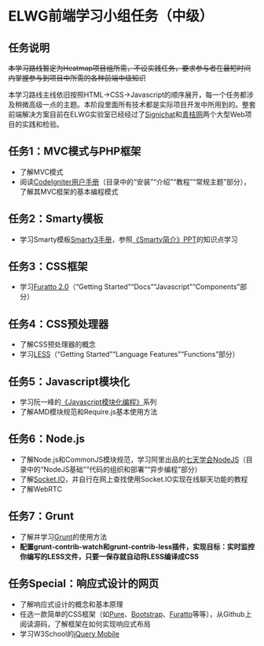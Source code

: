 ELWG前端学习小组任务（中级）
=====

## 任务说明
~~本学习路线暂定为Heatmap项目组所需，不设实践任务，要求参与者在最短时间内掌握参与到项目中所需的各种前端中级知识~~

本学习路线主线依旧按照HTML->CSS->Javascript的顺序展开，每一个任务都涉及稍微高级一点的主题。本阶段里面所有技术都是实际项目开发中所用到的。整套前端解决方案目前在ELWG实验室已经经过了[Signichat](https://www.signichat.com)和[青桔网](http://www.qingvoice.com)两个大型Web项目的实践和检验。

## 任务1：MVC模式与PHP框架
* 了解MVC模式
* 阅读[CodeIgniter用户手册](http://codeigniter.org.cn/user_guide/toc.html)（目录中的“安装”“介绍”“教程”“常规主题”部分），了解其MVC框架的基本编程模式

## 任务2：Smarty模板
* 学习Smarty模板[Smarty3手册](http://www.smarty.net/docs/zh_CN/)，参照[《Smarty简介》PPT](http://itec-elwg.github.io/LectureSlides/intro-smarty/)的知识点学习

## 任务3：CSS框架
* 学习[Furatto 2.0](http://icalialabs.github.io/furatto/old_docs/v2/index.html)（“Getting Started”“Docs”“Javascript”“Components”部分）

## 任务4：CSS预处理器
* 了解CSS预处理器的概念
* 学习[LESS](http://lesscss.net/)（“Getting Started”“Language Features”“Functions”部分）

## 任务5：Javascript模块化
* 学习阮一峰的[《Javascript模块化编程》](http://www.ruanyifeng.com/blog/2012/10/javascript_module.html)系列
* 了解AMD模块规范和Require.js基本使用方法

## 任务6：Node.js
* 了解Node.js和CommonJS模块规范，学习阿里出品的[七天学会NodeJS](http://nqdeng.github.io/7-days-nodejs/#1)（目录中的“NodeJS基础”“代码的组织和部署”“异步编程”部分）
* 了解[Socket.IO](http://socket.io/)，并自行在网上查找使用Socket.IO实现在线聊天功能的教程
* 了解WebRTC

## 任务7：Grunt
* 了解并学习[Grunt](http://www.gruntjs.org/)的使用方法
* **配置grunt-contrib-watch和grunt-contrib-less插件，实现目标：实时监控你编写的LESS文件，只要一保存就自动将LESS编译成CSS**

## 任务Special：响应式设计的网页
* 了解响应式设计的概念和基本原理
* 任选一款简单的CSS框架（如[Pure](http://purecss.io/)、[Bootstrap](http://getbootstrap.com/)、[Furatto](http://icalialabs.github.io/furatto/old_docs/v2/index.html)等等），从Github上阅读源码，了解框架在如何实现响应式布局
* 学习W3School的[jQuery Mobile](http://w3school.com.cn/jquerymobile/index.asp)
